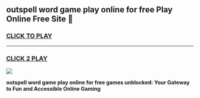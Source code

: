 
## outspell word game play online for free Play Online Free Site 👋
<h3>
<a href="https://download.freeplayer.one?title=outspell_word_game_play_online_for_free&ref=21F">CLICK TO PLAY</a></h3>
<hr>

<h3>
<a href="https://download.freeplayer.one?title=outspell_word_game_play_online_for_free&ref=21F">CLICK 2 PLAY</a>
  
</h3>

<a href="https://download.freeplayer.one?title=outspell_word_game_play_online_for_free&ref=21F"><img src="https://cdnb.artstation.com/p/assets/images/images/032/539/853/original/anto-thomas-button-gif.gif"></a>


**outspell word game play online for free games unblocked: Your Gateway to Fun and Accessible Online Gaming**
